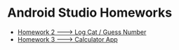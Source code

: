 # Android Studio Homeworks

- [Homework 2 ---> Log Cat / Guess Number](./hw_02/)
- [Homework 3 ---> Calculator App](./hw_03/)